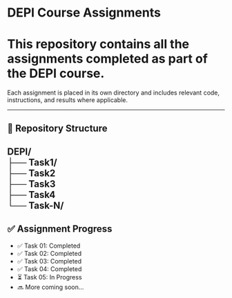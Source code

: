 # DEPI Course Assignments

This repository contains all the assignments completed as part of the **DEPI** course.
=======

Each assignment is placed in its own directory and includes relevant code, instructions, and results where applicable.

---

## 📁 Repository Structure

DEPI/  
├── Task1/  
├── Task2   
├── Task3      
├── Task4   
└── Task-N/
---

## ✅ Assignment Progress

- ✅ Task 01: Completed  
- ✅ Task 02: Completed  
- ✅ Task 03: Completed  
- ✅ Task 04: Completed  
- ⏳ Task 05: In Progress 
- 🔜 More coming soon...
